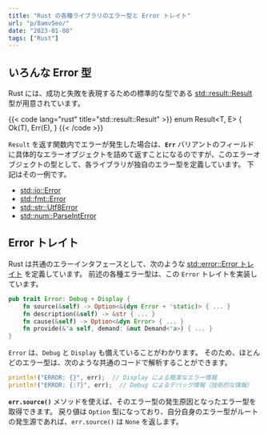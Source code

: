```yaml
---
title: "Rust の各種ライブラリのエラー型と Error トレイト"
url: "p/8amv5eo/"
date: "2023-01-08"
tags: ["Rust"]
---
```


いろんな Error 型
----

Rust には、成功と失敗を表現するための標準的な型である [std::result::Result](https://doc.rust-lang.org/std/result/enum.Result.html) 型が用意されています。

{{< code lang="rust" title="std::result::Result" >}}
enum Result<T, E> {
   Ok(T),
   Err(E),
}
{{< /code >}}

`Result` を返す関数内でエラーが発生した場合は、__`Err`__ バリアントのフィールドに具体的なエラーオブジェクトを詰めて返すことになるのですが、このエラーオブジェクトの型として、各ライブラリが独自のエラー型を定義しています。
下記はその一例です。

- [std::io::Error](https://doc.rust-lang.org/std/io/struct.Error.html)
- [std::fmt::Error](https://doc.rust-lang.org/std/fmt/struct.Error.html)
- [std::str::Utf8Error](https://doc.rust-lang.org/std/str/struct.Utf8Error.html)
- [std::num::ParseIntError](https://doc.rust-lang.org/std/num/struct.ParseIntError.html)


Error トレイト
----

Rust は共通のエラーインタフェースとして、次のような [std::error::Error トレイト](https://doc.rust-lang.org/std/error/trait.Error.html) を定義しています。
前述の各種エラー型は、この `Error` トレイトを実装しています。

```rust
pub trait Error: Debug + Display {
    fn source(&self) -> Option<&(dyn Error + 'static)> { ... }
    fn description(&self) -> &str { ... }
    fn cause(&self) -> Option<&dyn Error> { ... }
    fn provide(&'a self, demand: &mut Demand<'a>) { ... }
}
```

`Error` は、`Debug` と `Display` も備えていることがわかります。
そのため、ほとんどのエラー型は、次のような共通のコードで解析することができます。

```rust
println!("ERROR: {}", err);  // Display による簡潔なエラー情報
println!("ERROR: {:?}", err);  // Debug によるデバッグ情報（技術的な情報）
```

__`err.source()`__ メソッドを使えば、そのエラー型の発生原因となったエラー型を取得できます。
戻り値は `Option` 型になっており、自分自身のエラー型がルートの発生源であれば、`err.source()` は `None` を返します。

